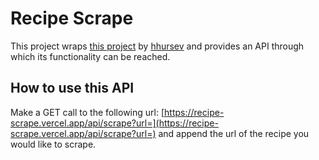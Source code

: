# Recipe Scrape
This project wraps [this project](https://github.com/hhursev/recipe-scrapers) by [hhursev](https://github.com/hhursev) and provides an API through which its functionality can be reached.

## How to use this API
Make a GET call to the following url: [https://recipe-scrape.vercel.app/api/scrape?url=](https://recipe-scrape.vercel.app/api/scrape?url=) and append the url of the recipe you would like to scrape.
